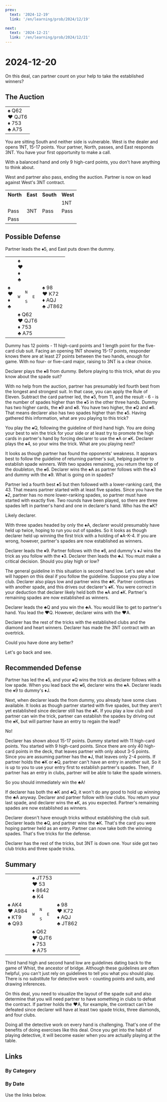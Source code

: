 ```yaml
---
prev:
  text: '2024-12-19'
  link: '/en/learning/prob/2024/12/19'

next:
  text: '2024-12-21'
  link: '/en/learning/prob/2024/12/21'
---
```


# 2024-12-20

On this deal, can partner count on your help to take the established winners?

<Badge type="tip" text="Defense"/>

## The Auction

<table class="hand">
	<tr>
		<td>♠ Q62<br>♥ QJT6<br>♦ 753<br>♣ A75</td>
	</tr>
</table>

You are sitting South and neither side is vulnerable. West is the dealer and opens 1NT, 15-17 points. Your partner, North, passes, and East responds 3NT. You have your first opportunity to make a call.

With a balanced hand and only 9 high-card points, you don't have anything to think about.

West and partner also pass, ending the auction. Partner is now on lead against West's 3NT contract.

<table class="auction">
	<tr>
		<th>North</th>
		<th>East</th>
		<th>South</th>
		<th>West</th>
	</tr>
	<tr>
		<td></td>
		<td></td>
		<td></td>
		<td>1NT</td>
	</tr>
	<tr>
		<td>Pass</td>
		<td>3NT</td>
		<td>Pass</td>
		<td>Pass</td>
	</tr>
	<tr>
		<td>Pass</td>
		<td></td>
		<td></td>
		<td></td>
	</tr>
</table>

## Possible Defense

Partner leads the ♠5, and East puts down the dummy.

<table class="deal">
	<tr>
		<td></td>
		<td>♠ <br>♥ <br>♦ <br>♣ </td>
		<td></td>
	</tr>
	<tr>
		<td>♠ <br>♥ <br>♦ <br>♣ </td>
		<td><pre>   N<br>W     E<br>   S</pre></td>
		<td>♠ 98<br>♥ K72<br>♦ AQJ<br>♣ JT862</td>
	</tr>
	<tr>
		<td></td>
		<td>♠ Q62<br>♥ QJT6<br>♦ 753<br>♣ A75</td>
		<td></td>
	</tr>
</table>

Dummy has 12 points - 11 high-card points and 1 length point for the five-card club suit. Facing an opening 1NT showing 15-17 points, responder knows there are at least 27 points between the two hands, enough for game. With no four- or five-card major, raising to 3NT is a clear choice.

Declarer plays the ♠8 from dummy. Before playing to this trick, what do you know about the spade suit?

With no help from the auction, partner has presumably led fourth best from the longest and strongest suit. In that case, you can apply the Rule of Eleven. Subtract the card partner led, the ♠5, from 11, and the result - 6 - is the number of spades higher than the ♠5 in the other three hands. Dummy has two higher cards, the ♠9 and ♠8. You have two higher, the ♠Q and ♠6. That means declarer also has two spades higher than the ♠5. Having gathered this information, what are you playing to this trick?

You play the ♠Q, following the guideline of third hand high. You are doing your best to win the trick for your side or at least try to promote the high cards in partner's hand by forcing declarer to use the ♠A or ♠K. Declarer plays the ♠4, so your wins the trick. What are you playing next?

It looks as though partner has found the opponents' weakness. It appears best to follow the guideline of returning partner's suit, helping partner to establish spade winners. With two spades remaining, you return the top of the doubleton, the ♠6. Declarer wins the ♠A as partner follows with the ♠3 and dummy with the ♠9. What is going on in spades?

Partner led a fourth best ♠5 but then followed with a lower-ranking card, the 43. That means partner started with at least five spades. Since you have the ♠2, partner has no more lower-ranking spades, so partner must have started with exactly five. Two rounds have been played, so there are three spades left in partner's hand and one in declarer's hand. Who has the ♠K?

Likely declarer.

With three spades headed by only the ♠A, declarer would presumably have held up twice, hoping to run you out of spades. So it looks as though declarer held up winning the first trick with a holding of ♠A-K-4. If you are wrong, however, partner's spades are now established as winners.

Declarer leads the ♦9. Partner follows with the ♦6, and dummy's ♦J wins the trick as you follow with the ♦3. Declarer then leads the ♣J. You must make a critical decision. Should you play high or low?

The general guideline in this situation is second hand low. Let's see what will happen on this deal if you follow the guideline. Suppose you play a low club. Declarer also plays low and partner wins the ♣K. Partner continues with another spade, and this drives out declarer's ♠K. You were correct in your deduction that declarer likely held both the ♠A and ♠K. Partner's remaining spades are now established as winners.

Declarer leads the ♣Q and you win the ♣A. You would like to get to partner's hand. You lead the ♥Q. However, declarer wins with the ♥A.

Declarer has the rest of the tricks with the established clubs and the diamond and heart winners. Declarer has made the 3NT contract with an overtrick.

Could you have done any better?

Let's go back and see.

## Recommended Defense

Partner has led the ♠5, and your ♠Q wins the trick as declarer follows with a low spade. When you lead back the ♠6, declarer wins the ♠A. Declarer leads the ♦9 to dummy's ♦J.

Next, when declarer leads the from dummy, you already have some clues available. It looks as though partner started with five spades, but they aren't yet established since declarer still has the ♠K. If you play a low club and partner can win the trick, partner can establish the spades by driving out the ♠K, but will partner have an entry to regain the lead?

No!

Declarer has shown about 15-17 points. Dummy started with 11 high-card points. You started with 9 high-card points. Since there are only 40 high-card points in the deck, that leaves partner with only about 3-5 points. Since you are assuming partner has the ♠J, that leaves only 2-4 points. If partner holds the ♣K or ♣Q, partner can't have an entry in another suit. So it is up to you to use your entry first to establish partner's spades. Then, if partner has an entry in clubs, partner will be able to take the spade winners.

So you should immediately win the ♣A!

If declarer has both the ♣K and ♣Q, it won't do any good to hold up winning the ♣A anyway. Declarer and partner follow with low clubs. You return your last spade, and declarer wins the ♠K, as you expected. Partner's remaining spades are now established as winners.

Declarer doesn't have enough tricks without establishing the club suit. Declarer leads the ♣Q, and partner wins the ♣K. That's the card you were hoping partner held as an entry. Partner can now take both the winning spades. That's five tricks for the defense.

Declarer has the rest of the tricks, but 3NT is down one. Your side got two club tricks and three spade tricks.

## Summary

<table class="deal">
	<tr>
		<td></td>
		<td>♠ JT753<br>♥ 53<br>♦ 8642<br>♣ K4</td>
		<td></td>
	</tr>
	<tr>
		<td>♠ AK4<br>♥ A984<br>♦ KT9<br>♣ Q93</td>
		<td><pre>   N<br>W     E<br>   S</pre></td>
		<td>♠ 98<br>♥ K72<br>♦ AQJ<br>♣ JT862</td>
	</tr>
	<tr>
		<td></td>
		<td>♠ Q62<br>♥ QJT6<br>♦ 753<br>♣ A75</td>
		<td></td>
	</tr>
</table>

Third hand high and second hand low are guidelines dating back to the game of Whist, the ancestor of bridge. Although these guidelines are often helpful, you can't just rely on guidelines to tell you what you should play. There is no substitute for detective work - counting points and suits, and drawing inferences.

On this deal, you need to visualize the layout of the spade suit and also determine that you will need partner to have something in clubs to defeat the contract. If partner holds the ♥A, for example, the contract can't be defeated since declarer will have at least two spade tricks, three diamonds, and four clubs.

Doing all the detective work on every hand is challenging. That's one of the benefits of doing exercises like this deal. Once you get into the habit of playing detective, it will become easier when you are actually playing at the table.

## Links

[<Badge type="tip" text="Go to Practice"/>](/en/practice/prob/2024/12/20)

### By Category

[<Badge type="tip" text="<--"/>](/en/learning/prob/2024/12/17)
[<Badge type="tip" text="Calendar"/>](/en/learning/calendar/2024/12)
[<Badge type="info" text="-->"/>](/en/learning/prob/2024/12/20#links)

### By Date

Use the links below.